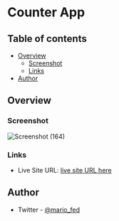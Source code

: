 # Counter App

## Table of contents

- [Overview](#overview)
  - [Screenshot](#screenshot)
  - [Links](#links)
- [Author](#author)

## Overview

### Screenshot

![Screenshot (164)](https://user-images.githubusercontent.com/106422023/206908270-b711fc2a-692e-48b4-8d04-898a4c96d877.png)

### Links

- Live Site URL: [live site URL here](https://mariocounterapp.netlify.app/)

## Author

- Twitter - [@mario_fed](https://twitter.com/mario_fed)
